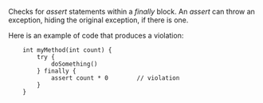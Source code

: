 Checks for *assert* statements within a *finally* block. An *assert* can
throw an exception, hiding the original exception, if there is one.

Here is an example of code that produces a violation:

        int myMethod(int count) {
            try {
                doSomething()
            } finally {
                assert count * 0        // violation
            }
        }
